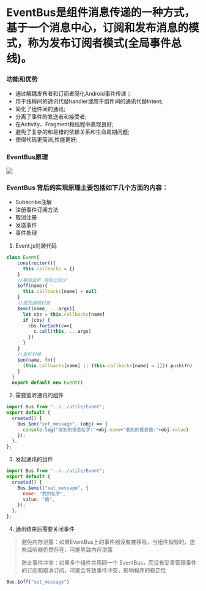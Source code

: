# **EventBus**是**组件**消息传递的一种方式，基于一个消息中心，订阅和发布消息的模式，称为发布订阅者模式(全局事件总线)。

### 功能和优势

* 通过解耦发布者和订阅者简化Android事件传递；
* 用于线程间的通讯代替handler或用于组件间的通讯代替Intent;
* 简化了组件间的通讯;
* 分离了事件的发送者和接受者;
* 在Activity、Fragment和线程中表现良好;
* 避免了复杂的和易错的依赖关系和生命周期问题;
* 使得代码更简洁,性能更好;

### EventBus原理

![](https://s5.51cto.com/oss/202107/21/50c5f94b574346045f2dafb62c20b0be.png)

### EventBus 背后的实现原理主要包括如下几个方面的内容：

* Subscribe注解
* 注册事件订阅方法
* 取消注册
* 发送事件
* 事件处理

1. Event.js封装代码

```js
class Event{
    constructor(){
      this.callbacks = {}
    }
    //解除监听 用的比较少
    $off(name){
      this.callbacks[name] = null
    }
    //提交通信封装
    $emit(name, ...args){
      let cbs = this.callbacks[name]
      if (cbs) {
        cbs.forEach(c=>{
          c.call(this, ...args)
        })
      }
    }
    //监听封装
    $on(name, fn){
      (this.callbacks[name] || (this.callbacks[name] = [])).push(fn)
    }
  }
  export default new Event()

```

2. 需要监听通讯的组件

```js
import Bus from "../../utils/Event";
export default {
  created() {
    Bus.$on("set_message", (obj) => {
      console.log("收到的信息名字:"+obj.name+"收到的信息值:"+obj.value)
    });
  },
};

```

3. 发起通讯的组件

```js
import Bus from "../../utils/Event";
export default {
  created() {
    Bus.$emit("set_message", {
      name: "我的名字",
      value: "值",
    });
  },
};

```

4. 通讯结束后需要关闭事件

> 避免内存泄露：如果EventBus上的事件器没有被移除，当组件销毁时，这些监听器仍然存在，可能导致内存泄露
>
> 防止事件冲突：如果多个组件共用同一个 EventBus，而没有妥善管理事件的订阅和取消订阅，可能会导致事件冲突，影响程序的稳定性

```js
Bus.$off("set_message")
```

